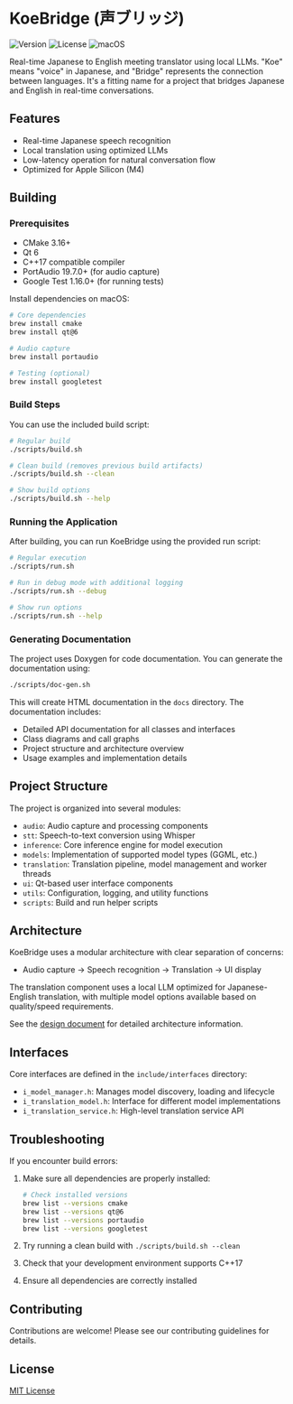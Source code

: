 # KoeBridge (声ブリッジ)

![Version](https://img.shields.io/badge/version-0.1.0-blue.svg)
![License](https://img.shields.io/badge/license-MIT-green.svg)
![macOS](https://img.shields.io/badge/verified%20on-macOS-brightgreen.svg)

Real-time Japanese to English meeting translator using local LLMs. "Koe" means "voice" in Japanese, and "Bridge" represents the connection between languages. It's a fitting name for a project that bridges Japanese and English in real-time conversations.

## Features

- Real-time Japanese speech recognition
- Local translation using optimized LLMs
- Low-latency operation for natural conversation flow
- Optimized for Apple Silicon (M4)

## Building

### Prerequisites

- CMake 3.16+
- Qt 6
- C++17 compatible compiler
- PortAudio 19.7.0+ (for audio capture)
- Google Test 1.16.0+ (for running tests)

Install dependencies on macOS:
```bash
# Core dependencies
brew install cmake
brew install qt@6

# Audio capture
brew install portaudio

# Testing (optional)
brew install googletest
```

### Build Steps

You can use the included build script:

```bash
# Regular build
./scripts/build.sh

# Clean build (removes previous build artifacts)
./scripts/build.sh --clean

# Show build options
./scripts/build.sh --help
```

### Running the Application

After building, you can run KoeBridge using the provided run script:

```bash
# Regular execution
./scripts/run.sh

# Run in debug mode with additional logging
./scripts/run.sh --debug

# Show run options
./scripts/run.sh --help
```

### Generating Documentation

The project uses Doxygen for code documentation. You can generate the documentation using:

```bash
./scripts/doc-gen.sh
```

This will create HTML documentation in the `docs` directory. The documentation includes:
- Detailed API documentation for all classes and interfaces
- Class diagrams and call graphs
- Project structure and architecture overview
- Usage examples and implementation details

## Project Structure

The project is organized into several modules:

- `audio`: Audio capture and processing components
- `stt`: Speech-to-text conversion using Whisper
- `inference`: Core inference engine for model execution
- `models`: Implementation of supported model types (GGML, etc.)
- `translation`: Translation pipeline, model management and worker threads
- `ui`: Qt-based user interface components
- `utils`: Configuration, logging, and utility functions
- `scripts`: Build and run helper scripts

## Architecture

KoeBridge uses a modular architecture with clear separation of concerns:

- Audio capture → Speech recognition → Translation → UI display

The translation component uses a local LLM optimized for Japanese-English translation, with multiple model options available based on quality/speed requirements.

See the [design document](docs/design-doc.md) for detailed architecture information.

## Interfaces

Core interfaces are defined in the `include/interfaces` directory:
- `i_model_manager.h`: Manages model discovery, loading and lifecycle
- `i_translation_model.h`: Interface for different model implementations
- `i_translation_service.h`: High-level translation service API

## Troubleshooting

If you encounter build errors:

1. Make sure all dependencies are properly installed:
   ```bash
   # Check installed versions
   brew list --versions cmake
   brew list --versions qt@6
   brew list --versions portaudio
   brew list --versions googletest
   ```

2. Try running a clean build with `./scripts/build.sh --clean`
3. Check that your development environment supports C++17
4. Ensure all dependencies are correctly installed

## Contributing

Contributions are welcome! Please see our contributing guidelines for details.

## License

[MIT License](LICENSE)